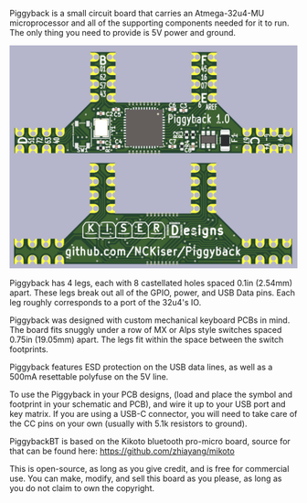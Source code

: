 Piggyback is a small circuit board that carries an Atmega-32u4-MU microprocessor and all of the supporting components needed for it to run. The only thing you need to provide is 5V power and ground.

![Piggyback 1.0 Image](https://github.com/NCKiser/Piggyback/blob/1c746d0e03b7dc0ca6e609dd61bb62d86d96331c/Piggyback_1.0.png)

Piggyback has 4 legs, each with 8 castellated holes spaced 0.1in (2.54mm) apart. These legs break out all of the GPIO, power, and USB Data pins. Each leg roughly corresponds to a port of the 32u4's IO.

Piggyback was designed with custom mechanical keyboard PCBs in mind. The board fits snuggly under a row of MX or Alps style switches spaced 0.75in (19.05mm) apart. The legs fit within the space between the switch footprints.

Piggyback features ESD protection on the USB data lines, as well as a 500mA resettable polyfuse on the 5V line.

To use the Piggyback in your PCB designs, (load and place the symbol and footprint in your schematic and PCB), and wire it up to your USB port and key matrix. If you are using a USB-C connector, you will need to take care of the CC pins on your own (usually with 5.1k resistors to ground).

PiggybackBT is based on the Kikoto bluetooth pro-micro board, source for that can be found here: https://github.com/zhiayang/mikoto

This is open-source, as long as you give credit, and is free for commercial use. You can make, modify, and sell this board as you please, as long as you do not claim to own the copyright.
